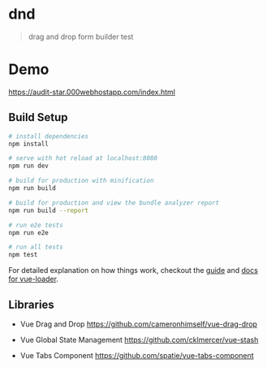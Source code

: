 # dnd

> drag and drop form builder test

# Demo
https://audit-star.000webhostapp.com/index.html

## Build Setup

``` bash
# install dependencies
npm install

# serve with hot reload at localhost:8080
npm run dev

# build for production with minification
npm run build

# build for production and view the bundle analyzer report
npm run build --report

# run e2e tests
npm run e2e

# run all tests
npm test
```

For detailed explanation on how things work, checkout the [guide](http://vuejs-templates.github.io/webpack/) and [docs for vue-loader](http://vuejs.github.io/vue-loader).

## Libraries

- Vue Drag and Drop
https://github.com/cameronhimself/vue-drag-drop

- Vue Global State Management
https://github.com/cklmercer/vue-stash

- Vue Tabs Component
https://github.com/spatie/vue-tabs-component
